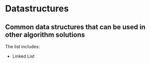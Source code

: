 # Datastructures

## Common data structures that can be used in other algorithm solutions

The list includes:
* Linked List
